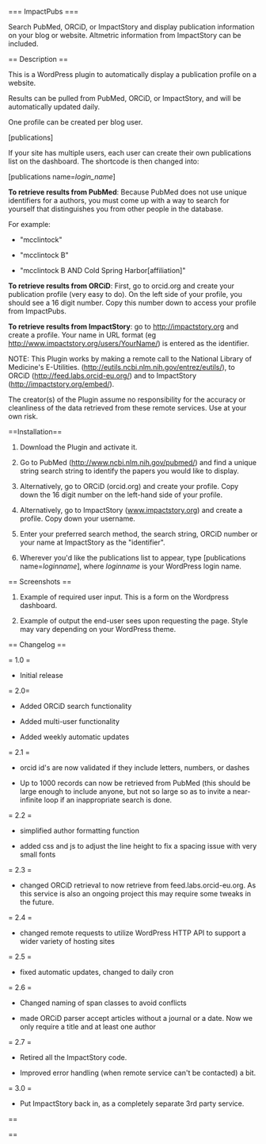 === ImpactPubs ===

Search PubMed, ORCiD, or ImpactStory and display publication information on your blog or website. Altmetric information from ImpactStory can be included.

== Description ==

This is a WordPress plugin to automatically display a publication profile on a website.

Results can be pulled from PubMed, ORCiD, or ImpactStory, and will be automatically updated daily.

One profile can be created per blog user.

[publications]

If your site has multiple users, each user can create their own publications list on the dashboard. The
shortcode is then changed into:

[publications name=<i>login_name</i>]

**To retrieve results from PubMed**:
Because PubMed does not use unique identifiers for a authors,
you must come up with a way to search for yourself that distinguishes
you from other people in the database.

For example:

- "mcclintock"

- "mcclintock B"

- "mcclintock B AND Cold Spring Harbor[affiliation]"

**To retrieve results from ORCiD**:
First, go to orcid.org and create your publication profile (very easy to do). 
On the left side of your profile, you should see a 16 digit number. Copy this
number down to access your profile from ImpactPubs.

**To retrieve results from ImpactStory**: go to http://impactstory.org and create a profile. Your name in URL format 
(eg http://www.impactstory.org/users/YourName/) is entered as the identifier.

NOTE: This Plugin works by making a remote call to the National Library of Medicine's E-Utilities.
(http://eutils.ncbi.nlm.nih.gov/entrez/eutils/), to ORCiD (http://feed.labs.orcid-eu.org/) and to ImpactStory (http://impactstory.org/embed/).

The creator(s) of the Plugin assume no responsibility for the accuracy or cleanliness of the data retrieved 
from these remote services. Use at your own risk.

==Installation==

1. Download the Plugin and activate it.

1. Go to PubMed (http://www.ncbi.nlm.nih.gov/pubmed/) and find a unique string search string to identify
the papers you would like to display.

1. Alternatively, go to ORCiD (orcid.org) and create your profile. Copy down the 16 digit number
on the left-hand side of your profile.

1. Alternatively, go to ImpactStory (www.impactstory.org) and create a profile. Copy down your username.

1. Enter your preferred search method, the search string, ORCiD number or your name at ImpactStory as the "identifier".

1. Wherever you'd like the publications list to appear, type [publications name=<i>loginname</i>], where *loginname* is your WordPress login name.

== Screenshots ==

1. Example of required user input. This is a form on the Wordpress dashboard.

2. Example of output the end-user sees upon requesting the page. Style may vary depending on your WordPress theme.

== Changelog ==

= 1.0 =

- Initial release

= 2.0=

- Added ORCiD search functionality

- Added multi-user functionality

- Added weekly automatic updates

= 2.1 =

- orcid id's are now validated if they include letters, numbers, or dashes

- Up to 1000 records can now be retrieved from PubMed (this should be large enough to include anyone, but not so large so as to invite a near-infinite loop if an inappropriate search is done.

= 2.2 =

- simplified author formatting function

- added css and js to adjust the line height to fix a spacing issue with very small fonts

= 2.3 =

- changed ORCiD retrieval to now retrieve from feed.labs.orcid-eu.org. As this service is also an ongoing project this may require some tweaks in the future.

= 2.4 =

- changed remote requests to utilize WordPress HTTP API to support a wider variety of hosting sites

= 2.5 =

- fixed automatic updates, changed to daily cron

= 2.6 =

- Changed naming of span classes to avoid conflicts

- made ORCiD parser accept articles without a journal or a date. Now we only require a title and at least one author

= 2.7 =

- Retired all the ImpactStory code.

- Improved error handling (when remote service can't be contacted) a bit.
 
= 3.0 = 

- Put ImpactStory back in, as a completely separate 3rd party service.

==


==
